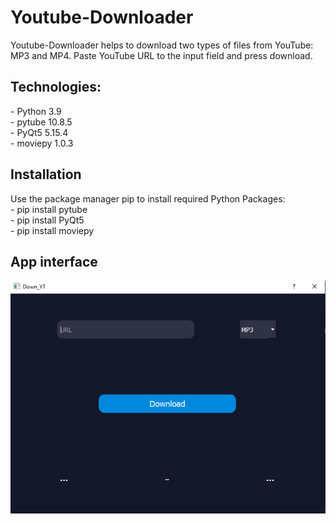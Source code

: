 # Youtube-Downloader

Youtube-Downloader helps to download two types of files from YouTube: MP3 and MP4. Paste YouTube URL to the input field and press download.

<h2>
Technologies:
</h2>
- Python 3.9<br />
- pytube 10.8.5<br />
- PyQt5 5.15.4<br />
- moviepy 1.0.3<br />


<h2>
Installation
</h2>
Use the package manager pip to install required Python Packages:
<br />
- pip install pytube<br />
- pip install PyQt5<br />
- pip install moviepy<br />

<h2> 
App interface 
</h2>

<p align="center">
<img src="/interface/interface_screenshot.png">
</p>
